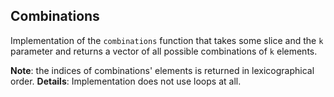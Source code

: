 ## Combinations


Implementation of the `combinations` function that takes some slice and the `k` parameter and returns a vector of all possible combinations of `k` elements.

**Note**: the indices of combinations' elements is returned in lexicographical order.
**Details**: Implementation does not use loops at all.

